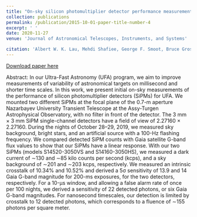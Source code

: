 ```yaml
---
title: "On-sky silicon photomultiplier detector performance measurements for millisecond to sub-microsecond optical source variability studies"
collection: publications
permalink: /publication/2015-10-01-paper-title-number-4
excerpt: ' '
date: 2020-11-27
venue: 'Journal of Astronomical Telescopes, Instruments, and Systems'

citation: 'Albert W. K. Lau, Mehdi Shafiee, George F. Smoot, Bruce Grossan, Siyang Li, Zhanat Maksut, "On-sky siliconphotomultiplier detector performance measurements for millisecond to sub-microsecond optical source variability studies”, Journal of Astronomical Telescopes, Instruments, and Systems 6(4), 046002 (2020).'
---
```


[Download paper here](/files/UFA_On-Sky_SiPM_SPIE_Paper.pdf)

Abstract: In our Ultra-Fast Astronomy (UFA) program, we aim to improve measurements of variability of astronomical targets on millisecond and shorter time scales. In this work, we present initial on-sky measurements of the performance of silicon photomultiplier detectors (SiPMs) for UFA. We mounted two different SiPMs at the focal plane of the 0.7-m aperture Nazarbayev University Transient Telescope at the Assy-Turgen Astrophysical Observatory, with no filter in front of the detector. The 3 mm × 3 mm SiPM single-channel detectors have a field of view of 2.27160 × 2.27160. During the nights of October 28–29, 2019, we measured sky background, bright stars, and an artificial source with a 100-Hz flashing frequency. We compared detected SiPM counts with Gaia satellite G-band flux values to show that our SiPMs have a linear response. With our two SiPMs (models S14520-3050VS and S14160-3050HS), we measured a dark current of ∼130 and ∼85 kilo counts per second (kcps), and a sky background of ∼201 and ∼203 kcps, respectively. We measured an intrinsic crosstalk of 10.34% and 10.52% and derived a 5σ sensitivity of 13.9 and 14 Gaia G-band magnitude for 200-ms exposures, for the two detectors, respectively. For a 10-μs window, and allowing a false alarm rate of once per 100 nights, we derived a sensitivity of 22 detected photons, or six Gaia G-band magnitudes. For nanosecond timescales, our detection is limited by crosstalk to 12 detected photons, which corresponds to a fluence of ∼155 photons per square meter.
